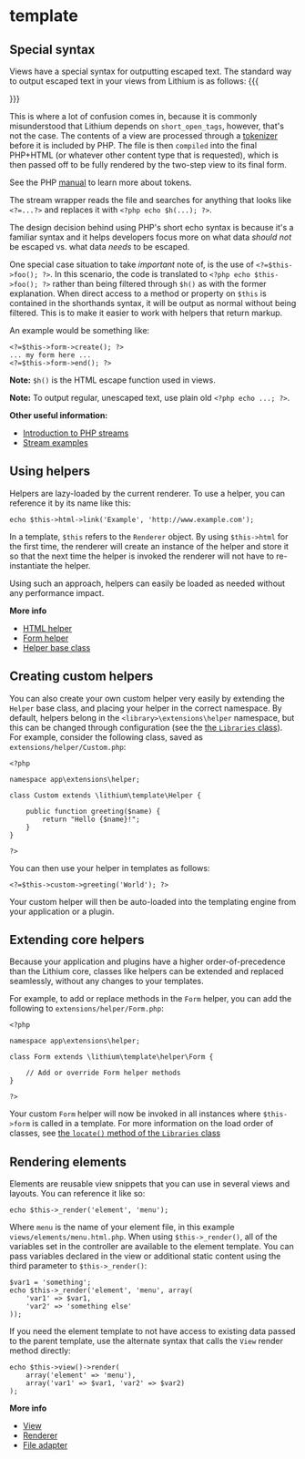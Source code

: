 # template

## Special syntax

Views have a special syntax for outputting escaped text. The standard way to
output escaped text in your views from Lithium is as follows: {{{
<?=$variable; ?>
}}}

This is where a lot of confusion comes in, because it is commonly misunderstood
that Lithium depends on `short_open_tags`, however, that's not the case. The
contents of a view are processed through a [tokenizer](template/view/Compiler) before
it is included by PHP. The file is then `compiled` into the final PHP+HTML (or whatever
other content type that is requested), which is then passed off to be fully rendered
by the two-step view to its final form.

See the PHP [manual](http://php.net/manual/en/book.tokenizer.php) to learn more about tokens.

The stream wrapper reads the file and searches for anything that looks like
`<?=...?>` and replaces it with `<?php echo $h(...); ?>`.

The design decision behind using PHP's short echo syntax is because it's a
familiar syntax and it helps developers focus more on what data _should not_ be
escaped vs. what data _needs_ to be escaped.

One special case situation to take _important_ note of, is the use of
`<?=$this->foo(); ?>`. In this scenario, the code is translated to
`<?php echo $this->foo(); ?>` rather than being filtered through `$h()` as with
the former explanation. When direct access to a method or property on `$this` is
contained in the shorthands syntax, it will be output as normal without being
filtered. This is to make it easier to work with helpers that return markup.

An example would be something like: 
```
<?=$this->form->create(); ?>
... my form here ...
<?=$this->form->end(); ?>
```

**Note:** `$h()` is the HTML escape function used in views.

**Note:** To output regular, unescaped text, use plain old `<?php echo ...; ?>`.

**Other useful information:**

 - [Introduction to PHP streams](http://www.php.net/intro.stream)
 - [Stream examples](http://www.php.net/stream.examples)

## Using helpers

Helpers are lazy-loaded by the current renderer. To use a helper, you can
reference it by its name like this: 
```
echo $this->html->link('Example', 'http://www.example.com');
```

In a template, `$this` refers to the `Renderer` object. By using `$this->html`
for the first time, the renderer will create an instance of the helper and store
it so that the next time the helper is invoked the renderer will not have to
re-instantiate the helper.

Using such an approach, helpers can easily be loaded as needed without any
performance impact.

**More info**

 - [HTML helper](template/helper/Html)
 - [Form helper](template/helper/Form)
 - [Helper base class](template/Helper)

## Creating custom helpers

You can also create your own custom helper very easily by extending the `Helper` base class, and
placing your helper in the correct namespace. By default, helpers belong in the
`<library>\extensions\helper` namespace, but this can be changed through configuration (see the
[the `Libraries` class](core/Libraries)). For example, consider the following class, saved as
`extensions/helper/Custom.php`:
```
<?php

namespace app\extensions\helper;

class Custom extends \lithium\template\Helper {

	public function greeting($name) {
		return "Hello {$name}!";
	}
}

?>
```

You can then use your helper in templates as follows:
```
<?=$this->custom->greeting('World'); ?>
```

Your custom helper will then be auto-loaded into the templating engine from your application or a
plugin.

## Extending core helpers

Because your application and plugins have a higher order-of-precedence than the Lithium core,
classes like helpers can be extended and replaced seamlessly, without any changes to your templates.

For example, to add or replace methods in the `Form` helper, you can add the following to
`extensions/helper/Form.php`:

```
<?php

namespace app\extensions\helper;

class Form extends \lithium\template\helper\Form {

	// Add or override Form helper methods
}

?>
```

Your custom `Form` helper will now be invoked in all instances where `$this->form` is called in a
template. For more information on the load order of classes, see
[the `locate()` method of the `Libraries` class](core/Libraries::locate)

## Rendering elements

Elements are reusable view snippets that you can use in several views and layouts.
You can reference it like so:
```
echo $this->_render('element', 'menu');
```

Where `menu` is the name of your element file, in this example `views/elements/menu.html.php`.  When using `$this->_render()`, all of the variables set in the controller are available to the element template.  You can pass variables declared in the view or additional static content using the third parameter to `$this->_render()`:
```
$var1 = 'something';
echo $this->_render('element', 'menu', array(
	'var1' => $var1,
	'var2' => 'something else'
));
```

If you need the element template to not have access to existing data passed to the parent template, use the alternate syntax that calls the `View` render method directly:
```
echo $this->view()->render(
	array('element' => 'menu'),
	array('var1' => $var1, 'var2' => $var2)
);
```

**More info**

 - [View](template/View)
 - [Renderer](template/view/Renderer)
 - [File adapter](template/view/adapter/File)

